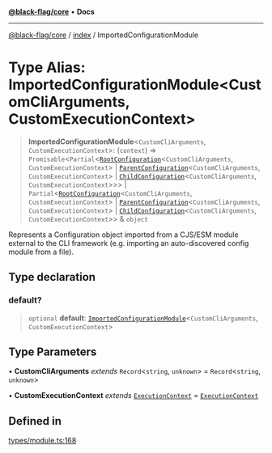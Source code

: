 [**@black-flag/core**](../../README.md) • **Docs**

***

[@black-flag/core](../../README.md) / [index](../README.md) / ImportedConfigurationModule

# Type Alias: ImportedConfigurationModule\<CustomCliArguments, CustomExecutionContext\>

> **ImportedConfigurationModule**\<`CustomCliArguments`, `CustomExecutionContext`\>: (`context`) => `Promisable`\<`Partial`\<[`RootConfiguration`](RootConfiguration.md)\<`CustomCliArguments`, `CustomExecutionContext`\> \| [`ParentConfiguration`](ParentConfiguration.md)\<`CustomCliArguments`, `CustomExecutionContext`\> \| [`ChildConfiguration`](ChildConfiguration.md)\<`CustomCliArguments`, `CustomExecutionContext`\>\>\> \| `Partial`\<[`RootConfiguration`](RootConfiguration.md)\<`CustomCliArguments`, `CustomExecutionContext`\> \| [`ParentConfiguration`](ParentConfiguration.md)\<`CustomCliArguments`, `CustomExecutionContext`\> \| [`ChildConfiguration`](ChildConfiguration.md)\<`CustomCliArguments`, `CustomExecutionContext`\>\> & `object`

Represents a Configuration object imported from a CJS/ESM module external to
the CLI framework (e.g. importing an auto-discovered config module from a
file).

## Type declaration

### default?

> `optional` **default**: [`ImportedConfigurationModule`](ImportedConfigurationModule.md)\<`CustomCliArguments`, `CustomExecutionContext`\>

## Type Parameters

• **CustomCliArguments** *extends* `Record`\<`string`, `unknown`\> = `Record`\<`string`, `unknown`\>

• **CustomExecutionContext** *extends* [`ExecutionContext`](../../util/type-aliases/ExecutionContext.md) = [`ExecutionContext`](../../util/type-aliases/ExecutionContext.md)

## Defined in

[types/module.ts:168](https://github.com/Xunnamius/black-flag/blob/cdc6af55387aac92b7d9fc16a57790068e4b6d49/types/module.ts#L168)
